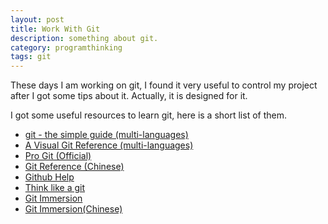 ```yaml
---
layout: post
title: Work With Git
description: something about git.
category: programthinking
tags: git
---
```


These days I am working on git, I found it very useful to control my project after I got some tips about it. Actually, it is designed for it.

I got some useful resources to learn git, here is a short list of them.

 - [git - the simple guide (multi-languages)](http://rogerdudler.github.io/git-guide/index.html)
 - [A Visual Git Reference (multi-languages)](http://marklodato.github.io/visual-git-guide/index-en.html)
 - [Pro Git (Official)](http://git-scm.com/book/)
 - [Git Reference (Chinese)](http://gitref.justjavac.com/inspect/)
 - [Github Help](https://help.github.com/)
 - [Think like a git](http://think-like-a-git.net/)
 - [Git Immersion](http://gitimmersion.com/)
 - [Git Immersion(Chinese)](http://igit.linuxtoy.org/index.html)


